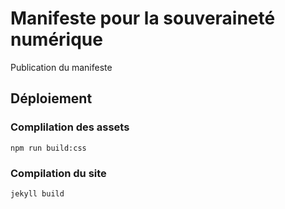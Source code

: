 # Manifeste pour la souveraineté numérique

Publication du manifeste

## Déploiement

### Complilation des assets

    npm run build:css

### Compilation du site

    jekyll build

